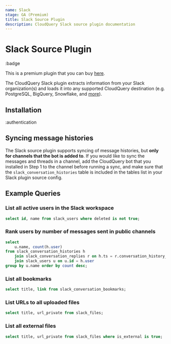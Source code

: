 ```yaml
---
name: Slack
stage: GA (Premium)
title: Slack Source Plugin
description: CloudQuery Slack source plugin documentation
---
```

# Slack Source Plugin

:badge

This is a premium plugin that you can buy [here](/integrations/slack).

The CloudQuery Slack plugin extracts information from your Slack organization(s) and loads it into any supported CloudQuery destination (e.g. PostgreSQL, BigQuery, Snowflake, and [more](/docs/plugins/destinations/overview)).

## Installation

:authentication

## Syncing message histories

The Slack source plugin supports syncing of message histories, but **only for channels that the bot is added to**. If you would like to sync the messages and threads in a channel, add the CloudQuery bot that you installed in Step 1 to the channel before running a sync, and make sure that the `slack_conversation_histories` table is included in the tables list in your Slack plugin source config.

## Example Queries

### List all active users in the Slack workspace

```sql copy
select id, name from slack_users where deleted is not true;
```

### Rank users by number of messages sent in public channels

```sql copy
select 
    u.name, count(h.user) 
from slack_conversation_histories h 
    join slack_conversation_replies r on h.ts = r.conversation_history_ts 
    join slack_users u on u.id = h.user 
group by u.name order by count desc;
```

### List all bookmarks

```sql copy
select title, link from slack_conversation_bookmarks;
```


### List URLs to all uploaded files

```sql copy
select title, url_private from slack_files;
```

### List all external files

```sql copy
select title, url_private from slack_files where is_external is true;
``` 